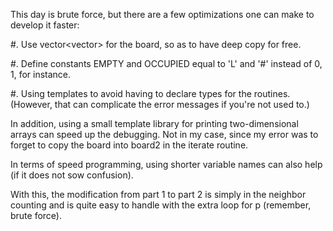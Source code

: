 This day is brute force, but there are a few optimizations one can make
to develop it faster:

  #. Use vector<vector<int>> for the board, so as to have deep copy for free.

  #. Define constants EMPTY and OCCUPIED equal to 'L' and '#' instead of 0, 1, for instance.

  #. Using templates to avoid having to declare types for the routines. 
     (However, that can complicate the error messages if you're not used to.)

In addition, using a small template library for printing two-dimensional arrays
can speed up the debugging. Not in my case, since my error was to forget to copy
the board into board2 in the iterate routine.

In terms of speed programming, using shorter variable names can also help (if
it does not sow confusion).

With this, the modification from part 1 to part 2 is simply in the neighbor counting
and is quite easy to handle with the extra loop for p (remember, brute force).
